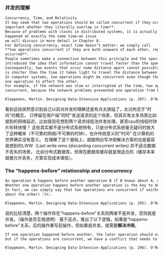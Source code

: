 ### 并发的理解

```markdown
Concurrency, Time, and Relativity
It may seem that two operations should be called concurrent if they occur “at the same time”—but in fact, **it is not
important whether they literally overlap in time**.
Because of problems with clocks in distributed systems, it is actually quite difficult to tell whether two things
happened at exactly the same time—an issue
we will discuss in more detail in Chapter 8.
For defining concurrency, exact time doesn’t matter: we simply call
**two operations concurrent if they are both unaware of each other, regardless of the physical time at which they
occurred**.
People sometimes make a connection between this principle and the special theory of relativity in physics [54], which
introduced the idea that information cannot travel faster than the speed of light.
Consequently, two events that occur some distance apart cannot possibly affect each other if the time between the events
is shorter than the time it takes light to travel the distance between them.
In computer systems, two operations might be concurrent even though the speed of light would in principle have allowed
one operation to affect the other.
For example, if the network was slow or interrupted at the time, two operations can occur some time apart and still be
concurrent, because the network problems prevented one operation from being able to know about the other.

Kleppmann, Martin. Designing Data-Intensive Applications (p. 297). O'Reilly Media. Kindle Edition. 
```

看到这段突然意识到自己以前对并发的理解还是有点太狭隘了，太过拘泥于"时间"的概念。
只停留在用户端"同时"发送请求的这个场景，但其实有太多场景比如提到的网络延迟，比如我现在想到两个请求线程池并发处理，甚至cpu的线程时钟片轮转快慢？
这些其实都不是分布式系统特有，只是分布式系统毫无疑问的放大了这种概率（不可靠的网络/不可靠的时钟），也许传统意义的"时间"
在计算机的世界确实没有意义。
在理解了这个基础上，就能明白写冲突解决方案的也是最容易想到的LWW（Last write wins (discarding concurrent writes)
并不适合数据不丢失的场景，
比如分布式数据库，但用在数据库缓存就是很适合的（缓存本来就被允许丢失，方案实现成本很低）。

### The “happens-before” relationship and concurrency

```markdown
An operation A happens before another operation B if B knows about A, or depends on A, or builds upon A in some way.
Whether one operation happens before another operation is the key to defining what concurrency means.
In fact, we can simply say that two operations are concurrent if neither happens before the other (i.e., neither knows
about the other) [54].

Kleppmann, Martin. Designing Data-Intensive Applications (p. 295). O'Reilly Media. Kindle Edition. 
```

说的比较清楚，两个操作存在"happens-before"关系则两者不是并发，否则就是并发。（操作是否互相透明）
基于这点，推出了以下逻辑，如果是"happens-before"关系，后的操作重写前操作，但如果是并发，就需要**解决冲突**。

```markdown
If one operation happened before another, the later operation should overwrite the earlier operation,
but if the operations are concurrent, we have a conflict that needs to be resolved.

Kleppmann, Martin. Designing Data-Intensive Applications (p. 296). O'Reilly Media. Kindle Edition. 
```


